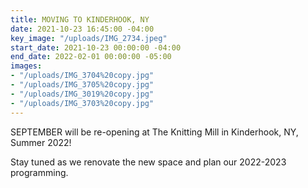 ```yaml
---
title: MOVING TO KINDERHOOK, NY
date: 2021-10-23 16:45:00 -04:00
key_image: "/uploads/IMG_2734.jpeg"
start_date: 2021-10-23 00:00:00 -04:00
end_date: 2022-02-01 00:00:00 -05:00
images:
- "/uploads/IMG_3704%20copy.jpg"
- "/uploads/IMG_3705%20copy.jpg"
- "/uploads/IMG_3019%20copy.jpg"
- "/uploads/IMG_3703%20copy.jpg"
---
```


SEPTEMBER will be re-opening at The Knitting Mill in Kinderhook, NY, Summer 2022!

Stay tuned as we renovate the new space and plan our 2022-2023 programming.